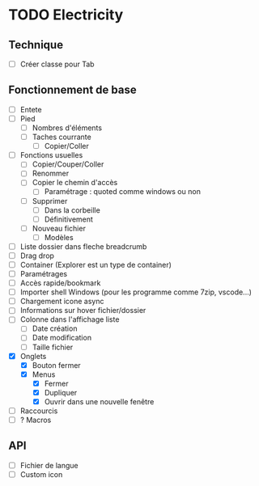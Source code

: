 # TODO Electricity
## Technique
* [ ] Créer classe pour Tab
## Fonctionnement de base
* [ ] Entete
* [ ] Pied
  * [ ] Nombres d'éléments
  * [ ] Taches courrante 
    * [ ] Copier/Coller
* [ ] Fonctions usuelles
  * [ ] Copier/Couper/Coller
  * [ ] Renommer
  * [ ] Copier le chemin d'accès
    * [ ] Paramétrage : quoted comme windows ou non
  * [ ] Supprimer
    * [ ] Dans la corbeille
    * [ ] Définitivement
  * [ ] Nouveau fichier
    * [ ] Modèles
* [ ] Liste dossier dans fleche breadcrumb
* [ ] Drag drop
* [ ] Container (Explorer est un type de container)
* [ ] Paramétrages
* [ ] Accès rapide/bookmark
* [ ] Importer shell Windows (pour les programme comme 7zip, vscode...)
* [ ] Chargement icone async
* [ ] Informations sur hover fichier/dossier
* [ ] Colonne dans l'affichage liste
  * [ ] Date création
  * [ ] Date modification
  * [ ] Taille fichier
* [x] Onglets
  * [x] Bouton fermer
  * [x] Menus
    * [x] Fermer
    * [x] Dupliquer
    * [x] Ouvrir dans une nouvelle fenêtre
* [ ] Raccourcis
* [ ] ? Macros
## API
  * [ ] Fichier de langue
  * [ ] Custom icon